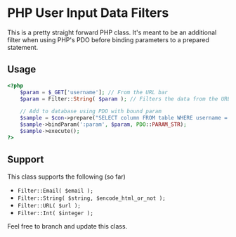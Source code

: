 # PHP User Input Data Filters
This is a pretty straight forward PHP class. It's meant to be an additional filter when using PHP's PDO before binding parameters to a prepared statement.

## Usage
```php
<?php
	$param = $_GET['username']; // From the URL bar 
	$param = Filter::String( $param ); // Filters the data from the URL

	// Add to database using PDO with bound param
	$sample = $con->prepare("SELECT column FROM table WHERE username = :param LIMIT 1");
	$sample->bindParam(':param', $param, PDO::PARAM_STR);
	$sample->execute(); 
?>
```

## Support
This class supports the following (so far)
- `Filter::Email( $email );`
- `Filter::String( $string, $encode_html_or_not );`
- `Filter::URL( $url );`
- `Filter::Int( $integer );`

Feel free to branch and update this class.
